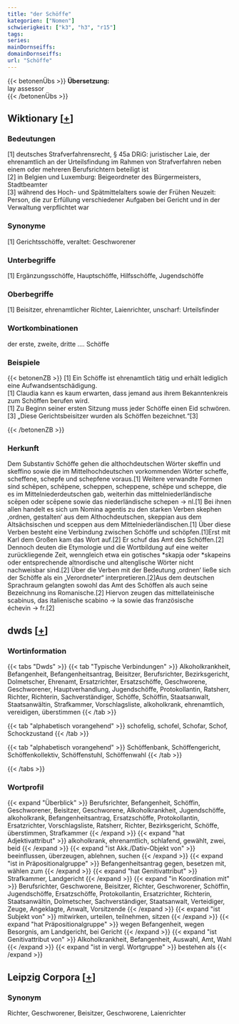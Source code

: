```yaml
---
title: "der Schöffe"
kategorien: ["Nomen"]
schwierigkeit: ["k3", "h3", "r15"]
tags:
series:
mainDornseiffs:
domainDornseiffs:
url: "Schöffe"
---
```


{{< betonenÜbs >}}
**Übersetzung:**  
lay assessor  
{{< /betonenÜbs >}}

## Wiktionary [[+](https://de.wiktionary.org/wiki/Schöffe)]

### Bedeutungen
[1] deutsches Strafverfahrensrecht, § 45a DRiG: juristischer Laie, der ehrenamtlich an der Urteilsfindung im Rahmen von Strafverfahren neben einem oder mehreren Berufsrichtern beteiligt ist  
[2] in Belgien und Luxemburg: Beigeordneter des Bürgermeisters, Stadtbeamter  
[3] während des Hoch- und Spätmittelalters sowie der Frühen Neuzeit: Person, die zur Erfüllung verschiedener Aufgaben bei Gericht und in der Verwaltung verpflichtet war  

### Synonyme
[1] Gerichtsschöffe, veraltet: Geschworener  

### Unterbegriffe
[1] Ergänzungsschöffe, Hauptschöffe, Hilfsschöffe, Jugendschöffe  

### Oberbegriffe
[1] Beisitzer, ehrenamtlicher Richter, Laienrichter, unscharf: Urteilsfinder  

### Wortkombinationen
der erste, zweite, dritte .... Schöffe  

### Beispiele
{{< betonenZB >}}
[1] Ein Schöffe ist ehrenamtlich tätig und erhält lediglich eine Aufwandsentschädigung.  
[1] Claudia kann es kaum erwarten, dass jemand aus ihrem Bekanntenkreis zum Schöffen berufen wird.  
[1] Zu Beginn seiner ersten Sitzung muss jeder Schöffe einen Eid schwören.  
[3] „Diese Gerichtsbeisitzer wurden als Schöffen bezeichnet.“[3]  

{{< /betonenZB >}}
### Herkunft
Dem Substantiv Schöffe gehen die althochdeutschen Wörter skeffin und skeffino sowie die im Mittelhochdeutschen vorkommenden Wörter scheffe, scheffene, schepfe und schepfene voraus.[1] Weitere verwandte Formen sind schēpen, schēpene, scheppen, scheppene, schēpe und scheppe, die es im Mittelniederdeutschen gab, weiterhin das mittelniederländische scēpen oder scēpene sowie das niederländische schepen → nl.[1] Bei ihnen allen handelt es sich um Nomina agentis zu den starken Verben skephen ‚ordnen, gestalten‘ aus dem Althochdeutschen, skeppian aus dem Altsächsischen und sceppen aus dem Mittelniederländischen.[1] Über diese Verben besteht eine Verbindung zwischen Schöffe und schöpfen.[1]Erst mit Karl dem Großen kam das Wort auf.[2] Er schuf das Amt des Schöffen.[2] Dennoch deuten die Etymologie und die Wortbildung auf eine weiter zurückliegende Zeit, wenngleich etwa ein gotisches *skapja oder *skapeins oder entsprechende altnordische und altenglische Wörter nicht nachweisbar sind.[2] Über die Verben mit der Bedeutung ‚ordnen‘ ließe sich der Schöffe als ein „Verordneter“ interpretieren.[2]Aus dem deutschen Sprachraum gelangten sowohl das Amt des Schöffen als auch seine Bezeichnung ins Romanische.[2] Hiervon zeugen das mittellateinische scabinus, das italienische scabino → la sowie das französische échevin → fr.[2]  



## dwds [[+](https://www.dwds.de/wb/Schöffe)]

### Wortinformation
{{< tabs "Dwds" >}}
{{< tab "Typische Verbindungen" >}}
Alkoholkrankheit, Befangenheit, Befangenheitsantrag, Beisitzer, Berufsrichter, Bezirksgericht, Dolmetscher, Ehrenamt, Ersatzrichter, Ersatzschöffe, Geschworene, Geschworener, Hauptverhandlung, Jugendschöffe, Protokollantin, Ratsherr, Richter, Richterin, Sachverständiger, Schöffe, Schöffin, Staatsanwalt, Staatsanwältin, Strafkammer, Vorschlagsliste, alkoholkrank, ehrenamtlich, vereidigen, überstimmen
{{< /tab >}}

{{< tab "alphabetisch vorangehend" >}}
schofelig, schofel, Schofar, Schof, Schockzustand
{{< /tab >}}

{{< tab "alphabetisch vorangehend" >}}
Schöffenbank, Schöffengericht, Schöffenkollektiv, Schöffenstuhl, Schöffenwahl
{{< /tab >}}

{{< /tabs >}}

### Wortprofil
{{< expand "Überblick" >}} Berufsrichter, Befangenheit, Schöffin, Geschworener, Beisitzer, Geschworene, Alkoholkrankheit, Jugendschöffe, alkoholkrank, Befangenheitsantrag, Ersatzschöffe, Protokollantin, Ersatzrichter, Vorschlagsliste, Ratsherr, Richter, Bezirksgericht, Schöffe, überstimmen, Strafkammer {{< /expand >}}
{{< expand "hat Adjektivattribut" >}} alkoholkrank, ehrenamtlich, schlafend, gewählt, zwei, beid {{< /expand >}}
{{< expand "ist Akk./Dativ-Objekt von" >}} beeinflussen, überzeugen, ablehnen, suchen {{< /expand >}}
{{< expand "ist in Präpositionalgruppe" >}} Befangenheitsantrag gegen, besetzen mit, wählen zum {{< /expand >}}
{{< expand "hat Genitivattribut" >}} Strafkammer, Landgericht {{< /expand >}}
{{< expand "in Koordination mit" >}} Berufsrichter, Geschworene, Beisitzer, Richter, Geschworener, Schöffin, Jugendschöffe, Ersatzschöffe, Protokollantin, Ersatzrichter, Richterin, Staatsanwältin, Dolmetscher, Sachverständiger, Staatsanwalt, Verteidiger, Zeuge, Angeklagte, Anwalt, Vorsitzende {{< /expand >}}
{{< expand "ist Subjekt von" >}} mitwirken, urteilen, teilnehmen, sitzen {{< /expand >}}
{{< expand "hat Präpositionalgruppe" >}} wegen Befangenheit, wegen Besorgnis, am Landgericht, bei Gericht {{< /expand >}}
{{< expand "ist Genitivattribut von" >}} Alkoholkrankheit, Befangenheit, Auswahl, Amt, Wahl {{< /expand >}}
{{< expand "ist in vergl. Wortgruppe" >}} bestehen als {{< /expand >}}

## Leipzig Corpora [[+](https://corpora.uni-leipzig.de/en/res?word=Schöffe&corpusId=deu_newscrawl-public_2018)]


### Synonym
Richter, Geschworener, Beisitzer, Geschworene, Laienrichter

